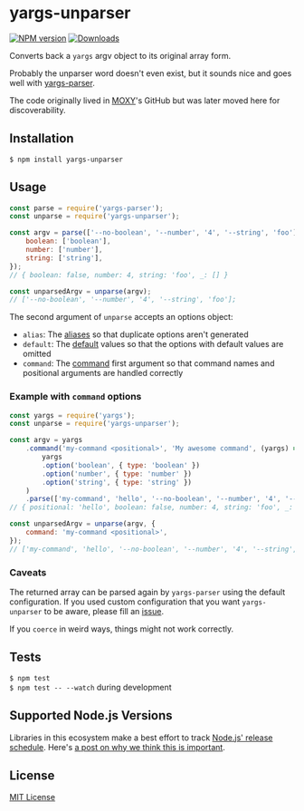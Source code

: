 # yargs-unparser

[![NPM version][npm-image]][npm-url] [![Downloads][downloads-image]][npm-url]

[npm-url]:https://npmjs.org/package/yargs-unparser
[npm-image]:http://img.shields.io/npm/v/yargs-unparser.svg
[downloads-image]:http://img.shields.io/npm/dm/yargs-unparser.svg

Converts back a `yargs` argv object to its original array form.

Probably the unparser word doesn't even exist, but it sounds nice and goes well with [yargs-parser](https://github.com/yargs/yargs-parser).

The code originally lived in [MOXY](https://github.com/moxystudio)'s GitHub but was later moved here for discoverability.


## Installation

`$ npm install yargs-unparser`


## Usage

```js
const parse = require('yargs-parser');
const unparse = require('yargs-unparser');

const argv = parse(['--no-boolean', '--number', '4', '--string', 'foo'], {
    boolean: ['boolean'],
    number: ['number'],
    string: ['string'],
});
// { boolean: false, number: 4, string: 'foo', _: [] }

const unparsedArgv = unparse(argv);
// ['--no-boolean', '--number', '4', '--string', 'foo'];
```

The second argument of `unparse` accepts an options object:

- `alias`: The [aliases](https://github.com/yargs/yargs-parser#requireyargs-parserargs-opts) so that duplicate options aren't generated
- `default`: The [default](https://github.com/yargs/yargs-parser#requireyargs-parserargs-opts) values so that the options with default values are omitted
- `command`: The [command](https://github.com/yargs/yargs/blob/master/docs/advanced.md#commands) first argument so that command names and positional arguments are handled correctly

### Example with `command` options

```js
const yargs = require('yargs');
const unparse = require('yargs-unparser');

const argv = yargs
    .command('my-command <positional>', 'My awesome command', (yargs) =>
        yargs
        .option('boolean', { type: 'boolean' })
        .option('number', { type: 'number' })
        .option('string', { type: 'string' })
    )
    .parse(['my-command', 'hello', '--no-boolean', '--number', '4', '--string', 'foo']);
// { positional: 'hello', boolean: false, number: 4, string: 'foo', _: ['my-command'] }

const unparsedArgv = unparse(argv, {
    command: 'my-command <positional>',
});
// ['my-command', 'hello', '--no-boolean', '--number', '4', '--string', 'foo'];
```

### Caveats

The returned array can be parsed again by `yargs-parser` using the default configuration. If you used custom configuration that you want `yargs-unparser` to be aware, please fill an [issue](https://github.com/yargs/yargs-unparser/issues).

If you `coerce` in weird ways, things might not work correctly.


## Tests

`$ npm test`   
`$ npm test -- --watch` during development

## Supported Node.js Versions

Libraries in this ecosystem make a best effort to track
[Node.js' release schedule](https://nodejs.org/en/about/releases/). Here's [a
post on why we think this is important](https://medium.com/the-node-js-collection/maintainers-should-consider-following-node-js-release-schedule-ab08ed4de71a).

## License

[MIT License](http://opensource.org/licenses/MIT)
